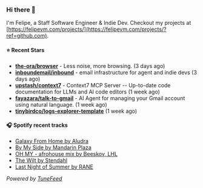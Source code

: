 ### Hi there 👋

I'm Felipe, a Staff Software Engineer & Indie Dev. Checkout my projects at [https://felipevm.com/projects/](https://felipevm.com/projects/?ref=github.com).

#### ⭐ Recent Stars
- **[the-ora/browser](https://github.com/the-ora/browser)** - Less noise, more browsing. (3 days ago)
- **[inboundemail/inbound](https://github.com/inboundemail/inbound)** - email infrastructure for agent and indie devs (3 days ago)
- **[upstash/context7](https://github.com/upstash/context7)** - Context7 MCP Server -- Up-to-date code documentation for LLMs and AI code editors (1 week ago)
- **[fayazara/talk-to-gmail](https://github.com/fayazara/talk-to-gmail)** - AI Agent for managing your Gmail account using natural language. (1 week ago)
- **[tinybirdco/logs-explorer-template](https://github.com/tinybirdco/logs-explorer-template)** (1 week ago)

#### 🎧 Spotify recent tracks
- [Galaxy From Home by Aludra](https://open.spotify.com/track/1BTsjlr9xjyhsW8venOXrc)
- [By My Side by Mandarin Plaza](https://open.spotify.com/track/4bwRkfjcQj4rNktDbhcOmT)
- [OH MY - afrohouse mix by Beeskov, LHL](https://open.spotify.com/track/1Wif0Y6wz5DfWsZ8IjIWS8)
- [The Wilt by Stendahl](https://open.spotify.com/track/3YVnFXE4hpYMMWxCp3677f)
- [Last Night of Summer by RANE](https://open.spotify.com/track/0E1eQ3J38CBV47oXH5glqA)

_Powered by [TuneFeed](https://tunefeed.app?ref=github.com)_
